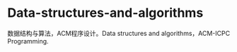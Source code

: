 # Data-structures-and-algorithms
数据结构与算法，ACM程序设计。Data structures and algorithms，ACM-ICPC Programming.
